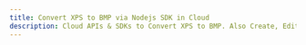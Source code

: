 ---title: Convert XPS to BMP via Nodejs SDK in Clouddescription: Cloud APIs & SDKs to Convert XPS to BMP. Also Create, Edit & Render Microsoft Word & OpenOffice documents in the Cloud.---
